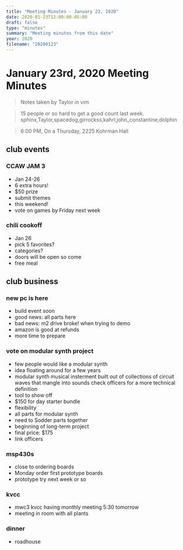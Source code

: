 ```yaml
---
title: "Meeting Minutes - January 23, 2020"
date: 2020-01-23T12:00:00-05:00
draft: false
type: "minutes"
summary: "Meeting minutes from this date"
year: 2020
filename: "20200123"
---
```


# January 23rd, 2020 Meeting Minutes
> Notes taken by Taylor in vim

>15 people or so hard to get a good count last week. sphinx,Taylor,spacedog,girrockss,kahrl,john_constantine,dolphin

> 6:00 PM, On a Thursday, 2225 Kohrman Hall

## club events

### CCAW JAM 3
- Jan 24-26
- 6 extra hours!
- $50 prize
- submit themes
- this weekend!
- vote on games by Friday next week

### chili cookoff
- Jan 26
- pick 5 favorites?
- categories?
- doors will be open so come
- free meal

## club business

### new pc is here
- build event soon
- good news: all parts here
- bad news: m2 drive broke! when trying to demo
- amazon is good at refunds
- more time to prepare

### vote on modular synth project
- few people would like a modular synth
- idea floating around for a few years
- modular synth musical insterment built out of collections of circuit waves   that mangle into sounds check officers for a more technical definition
- tool to show off
- $150 for day starter bundle 
- flexibility
- all parts for modular synth
- need to Sodder parts together
- beginning of long-term project
- final price: $175
- link officers

### msp430s
- close to ordering boards
- Monday order first prototype boards
- prototype try next week or so

### kvcc
- mwc3 kvcc having monthly meeting 5:30 tomorrow
- meeting in room with all plants

### dinner
- roadhouse
